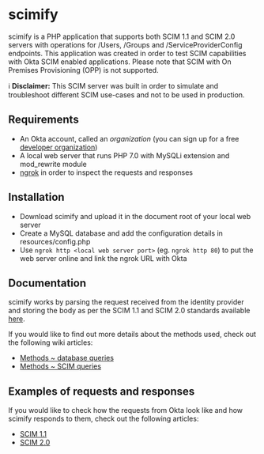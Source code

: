 # scimify
scimify is a PHP application that supports both SCIM 1.1 and SCIM 2.0 servers with operations for /Users, /Groups and /ServiceProviderConfig endpoints. This application was created in order to test SCIM capabilities with Okta SCIM enabled applications. Please note that SCIM with On Premises Provisioning (OPP) is not supported.

:information_source: **Disclaimer:** This SCIM server was built in order to simulate and troubleshoot different SCIM use-cases and not to be used in production.

## Requirements
* An Okta account, called an _organization_ (you can sign up for a free [developer organization](https://developer.okta.com/signup/))
* A local web server that runs PHP 7.0 with MySQLi extension and mod_rewrite module
* [ngrok](https://ngrok.com/) in order to inspect the requests and responses

## Installation
* Download scimify and upload it in the document root of your local web server
* Create a MySQL database and add the configuration details in resources/config.php
* Use `ngrok http <local web server port>` (eg. `ngrok http 80`) to put the web server online and link the ngrok URL with Okta

## Documentation
scimify works by parsing the request received from the identity provider and storing the body as per the SCIM 1.1 and SCIM 2.0 standards available [here](http://www.simplecloud.info/#Resources).

If you would like to find out more details about the methods used, check out the following wiki articles:
* [Methods ~ database queries](https://github.com/dragosgaftoneanu/scimify/wiki/Methods-~-database-queries)
* [Methods ~ SCIM queries](https://github.com/dragosgaftoneanu/scimify/wiki/Methods-~-SCIM-queries)

## Examples of requests and responses
If you would like to check how the requests from Okta look like and how scimify responds to them, check out the following articles:
* [SCIM 1.1](https://developer.okta.com/docs/reference/scim/scim-11/)
* [SCIM 2.0](https://developer.okta.com/docs/reference/scim/scim-20/)
